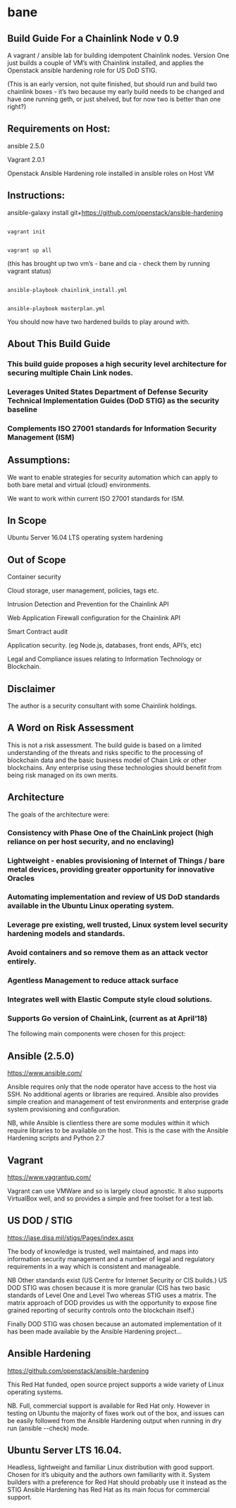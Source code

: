 # bane

## Build Guide For a Chainlink Node v 0.9

A vagrant / ansible lab for building idempotent Chainlink nodes. Version One just builds a couple of VM’s with Chainlink installed, and applies the Openstack ansible hardening role for US DoD STIG. 

(This is an early version, not quite finished, but should run and build two chainlink boxes - it’s two because my early build needs to be changed and have one running geth, or just shelved, but for now two is better than one right?)




## Requirements on Host:

ansible 2.5.0

Vagrant 2.0.1

Openstack Ansible Hardening role installed in ansible roles on Host VM




## Instructions:


ansible-galaxy install git+https://github.com/openstack/ansible-hardening
```

vagrant init
```

```

vagrant up all 
```

(this has brought up two vm’s - bane and cia - check them by running vagrant status)
```

ansible-playbook chainlink_install.yml
```

```

ansible-playbook masterplan.yml
```



You should now have two hardened builds to play around with.



## About This Build Guide

### This build guide proposes a high security level architecture for securing multiple Chain Link nodes.

### Leverages United States Department of Defense Security Technical Implementation Guides (DoD STIG) as the security baseline

### Complements ISO 27001 standards for Information Security Management (ISM) 



## Assumptions:

We want to enable strategies for security automation which can apply to both bare metal and virtual (cloud) environments.

We want to work within current ISO 27001 standards for ISM.



## In Scope

Ubuntu Server 16.04 LTS operating system hardening


## Out of Scope 

Container security

Cloud storage, user management, policies, tags etc. 

Intrusion Detection and Prevention for the Chainlink API

Web Application Firewall configuration for the Chainlink API

Smart Contract audit

Application security. (eg Node.js, databases, front ends, API’s, etc)

Legal and Compliance issues relating to Information Technology or Blockchain.



## Disclaimer

The author is a security consultant with some Chainlink holdings. 


## A Word on Risk Assessment

This is not a risk assessment. The build guide is based on a limited understanding of the threats and risks specific to the processing of blockchain data and the basic business model of Chain Link or other blockchains.
 Any enterprise using these technologies should benefit from being risk managed on its own merits.




## Architecture

The goals of the architecture were:

### Consistency with Phase One of the ChainLink project (high reliance on per host security, and no enclaving)

### Lightweight - enables provisioning of Internet of Things / bare metal devices, providing greater opportunity for innovative Oracles

### Automating implementation and review of US DoD standards available in the Ubuntu Linux operating system.

### Leverage pre existing, well trusted, Linux system level security hardening models and standards.

### Avoid containers and so remove them as an attack vector entirely.

### Agentless Management to reduce attack surface

### Integrates well with Elastic Compute style cloud solutions. 

### Supports Go version of ChainLink, (current as at April‘18)


The following main components were chosen for this project:

## Ansible (2.5.0)

https://www.ansible.com/ 

Ansible requires only that the node operator have access to the host via SSH. No additional agents or libraries are required. Ansible also provides simple creation and management of test environments and enterprise grade system provisioning and configuration.

NB, while Ansible is clientless there are some modules within it which require libraries to be available on the host. This is the case with the Ansible Hardening scripts and Python 2.7 

## Vagrant 

https://www.vagrantup.com/ 

Vagrant can use VMWare and so is largely cloud agnostic. It also supports VirtualBox well, and so provides a simple and free toolset for a test lab.

## US DOD / STIG

https://iase.disa.mil/stigs/Pages/index.aspx

The body of knowledge is trusted, well maintained, and maps into information security management and a number of legal and regulatory requirements in a way which is consistent and manageable. 

NB Other standards exist (US Centre for Internet Security or CIS builds.) US DOD STIG was chosen because it is more granular (CIS has two basic standards of Level One and Level Two whereas STIG uses a matrix. The matrix approach of DOD provides us with the opportunity to expose fine grained reporting of security controls onto the blockchain itself.)

Finally DOD STIG was chosen because an automated implementation of it has been made available by the Ansible Hardening project…

## Ansible Hardening

https://github.com/openstack/ansible-hardening 

This Red Hat funded, open source project supports a wide variety of Linux operating systems.

NB. Full, commercial support is available for Red Hat only. However in testing on Ubuntu the majority of fixes work out of the box, and issues can be easily followed from the Ansible Hardening output when running in dry run (ansible --check) mode. 


## Ubuntu Server LTS 16.04.

Headless, lightweight and familiar Linux distribution with good support. Chosen for it’s ubiquity and the authors own familiarity with it. System builders with a preference for Red Hat should probably use it instead as the STIG Ansible Hardening has Red Hat as its main focus for commercial support. 



